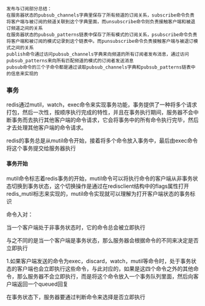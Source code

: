 ~~~wiki
发布与订阅部分总结：
在服务器状态的pubsub_channels字典里保存了所有频道的订阅关系，subscribe命令负责将客户端与被订阅的频道关联到这个字典里面，而unsubscribe命令则负责接触客户端和被退订频道之间的关系
在服务器状态的pubsub_patterns链表中保存了所有模式的订阅关系，psubscribe命令负责将客户端和被订阅的模式记录到这个链表中。而punsubscribe命令负责接触客户端与被退订模式之间的关系
publish命令通过访问pubsub_channels字典来向频道的所有订阅者发布消息，通过访问pubsub_patterns来向所有匹配频道的模式的订阅者发送消息
pubsub命令的三个子命令都是通过读取pubsub_channels字典和pubsub_patterns链表中的信息来实现的
~~~

### 事务

redis通过mutil，watch，exec命令来实现事务功能，事务提供了一种将多个请求打包，然后一次性，按顺序执行完成的特性，并且在事务执行期间，服务器不会中断事务而去执行其他客户端的命令请求，它会将事务中的所有命令执行完毕，然后才去处理其他客户端的命令请求。

redis的事务总是从mutil命令开始，接着将多个命令放入事务中，最后由exec命令将这个事务提交给服务器执行

#### 事务开始

mutil命令标志着redis事务的开始，mutil命令可以将执行命令的客户端从非事务状态切换到事务状态，这个切换操作是通过在redisclient结构中的flags属性打开redis_mutil标志来实现的，mutil命令实现就可以理解为打开客户端状态的事务标识

命令入对：

当一个客户端处于非事务状态时，它的命令总会被立即执行

与之不同的是当一个客户端是事务状态，那么服务器会根据命令的不同来决定是否立即执行

1.如果客户端发送的命令为exec，discard，watch，mutil等命令时，处于事务状态的客户端也会立即执行这些命令，与此对应的，如果是这四个命令之外的其他命令，那么服务器不会立即执行，而是将这个命令放入一个事务队列里面，然后向客户端返回一个queued回复

在事务状态下，服务器要通过判断命令来选择是否立即执行

